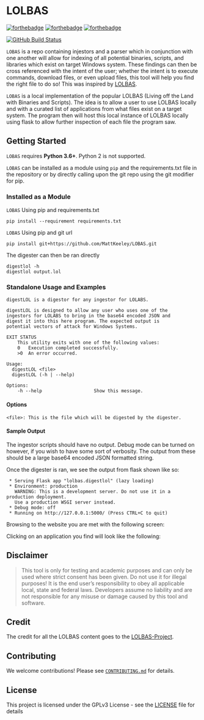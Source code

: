 # LOLBAS

[![forthebadge](https://forthebadge.com/images/badges/made-with-python.svg)](https://www.python.org/)
[![forthebadge](https://forthebadge.com/images/badges/contains-tasty-spaghetti-code.svg)](https://www.google.com/url?sa=i&url=https%3A%2F%2Fwww.thewholesomedish.com%2Fspaghetti%2F&psig=AOvVaw3OneeN_AB3XxZzgCPPTtfv&ust=1614550372646000&source=images&cd=vfe&ved=0CAIQjRxqFwoTCJjQwf2Ki-8CFQAAAAAdAAAAABAD)
[![forthebadge](https://forthebadge.com/images/badges/it-works-why.svg)](https://www.youtube.com/watch?v=kyti25ol438)

[![GitHub Build Status](https://github.com/MattKeeley/LOBAS/workflows/build/badge.svg)](https://github.com/MattKeeley/LOBAS/actions)

`LOBAS` is a repo containing injestors and a parser which in conjunction with
one another will allow for indexing of all potential binaries, scripts, and
libraries which exist on target Windows system. These findings can then be cross
referenced with the intent of the user; whether the intent is to execute
commands, download files, or even upload files, this tool will help you find
the right file to do so! This was inspired by [LOLBAS](https://lolbas-project.github.io).

`LOBAS` is a local implementation of the popular LOLBAS (Living off the Land
with Binaries and Scripts). The idea is to allow a user to use LOLBAS locally
and with a curated list of applications from what files exist on a target
system. The program then will host this local instance of LOLBAS locally using
flask to allow further inspection of each file the program saw.

## Getting Started

`LOBAS` requires **Python 3.6+**. Python 2 is not supported.

`LOBAS` can be installed as a module using `pip` and the requirements.txt file
in the repository or by directly calling upon the git repo using the git
modifier for pip.

### Installed as a Module

`LOBAS` Using pip and requirements.txt

```console
pip install --requirement requirements.txt
```

`LOBAS` Using pip and git url

```console
pip install git+https://github.com/MattKeeley/LOBAS.git
```

The digester can then be ran directly

```console
digestlol -h
digestlol output.lol
```

### Standalone Usage and Examples

```console
digestLOL is a digestor for any ingestor for LOLABS.

digestLOL is designed to allow any user who uses one of the
ingestors for LOLABS to bring in the base64 encoded JSON and
digest it into this here program. The expected output is
potential vectors of attack for Windows Systems.

EXIT STATUS
    This utility exits with one of the following values:
    0   Execution completed successfully.
    >0  An error occurred.

Usage:
  digestLOL <file>
  digestLOL (-h | --help)

Options:
    -h --help                   Show this message.
```

#### Options

```console
<file>: This is the file which will be digested by the digester.
```

#### Sample Output

The ingestor scripts should have no output. Debug mode can be turned on however,
if you wish to have some sort of verbosity. The output from these should be a
large base64 encoded JSON formatted string.

Once the digester is ran, we see the output from flask shown like so:

```console
 * Serving Flask app "lolbas.digestlol" (lazy loading)
 * Environment: production
   WARNING: This is a development server. Do not use it in a production deployment.
   Use a production WSGI server instead.
 * Debug mode: off
 * Running on http://127.0.0.1:5000/ (Press CTRL+C to quit)
```

Browsing to the website you are met with the following screen:

Clicking on an application you find will look like the following:

## Disclaimer

> This tool is only for testing and academic purposes and can only be used where
> strict consent has been given. Do not use it for illegal purposes! It is the
> end user’s responsibility to obey all applicable local, state and federal laws.
> Developers assume no liability and are not responsible for any misuse or damage
> caused by this tool and software.

## Credit

The credit for all the LOLBAS content goes to the
[LOLBAS-Project](https://github.com/LOLBAS-Project).

## Contributing

We welcome contributions! Please see [`CONTRIBUTING.md`](CONTRIBUTING.md) for
details.

## License

This project is licensed under the GPLv3 License - see the [LICENSE](LICENSE)
file for details
